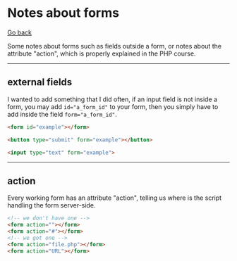 # Notes about forms

[Go back](../index.md#forms)

Some notes about forms such as fields outside a form, or notes about the attribute "action", which is properly explained in the PHP course.

<hr class="sl">

## external fields

I wanted to add something that I did often, if an input field is not inside a form, you may add `id="a_form_id"` to your form, then you simply have to add inside the field `form="a_form_id"`.

```html
<form id="example"></form>

<button type="submit" form="example"></button>

<input type="text" form="example">
```

<hr class="sr">

## action

Every working form has an attribute "action", telling us where is the script handling the form server-side.

```html
<!-- we don't have one -->
<form action=""></form>
<form action="#"></form>
<!-- we got one -->
<form action="file.php"></form>
<form action="URL"></form>
```